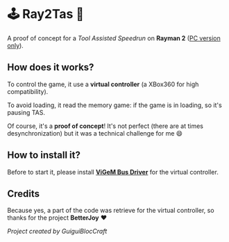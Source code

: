 # 🕹️ Ray2Tas 🤖

A proof of concept for a *Tool Assisted Speedrun* on **Rayman 2** (<ins>PC version only</ins>).


## How does it works?

To control the game, it use a **virtual controller** (a XBox360 for high compatibility).

To avoid loading, it read the memory game: if the game is in loading, so it's pausing TAS.

Of course, it's a **proof of concept**! It's not perfect (there are at times desynchronization) but it was a technical challenge for me 😄


## How to install it?

Before to start it, please install **[ViGeM Bus Driver](https://vigembusdriver.com/download/)** for the virtual controller.


## Credits

Because yes, a part of the code was retrieve for the virtual controller, so thanks for the project **BetterJoy** ❤️

*Project created by GuiguiBlocCraft*